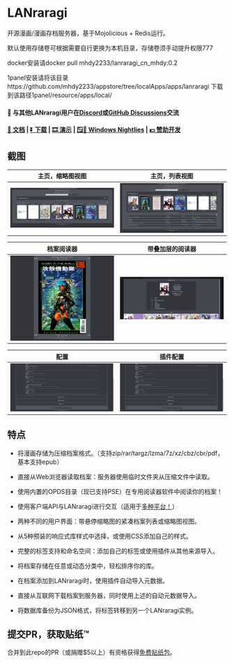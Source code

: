 LANraragi   
===========

开源漫画/漫画存档服务器，基于Mojolicious + Redis运行。

默认使用存储卷可根据需要自行更换为本机目录，存储卷须手动提升权限777

docker安装请docker pull mhdy2233/lanraragi_cn_mhdy:0.2

1panel安装请将该目录https://github.com/mhdy2233/appstore/tree/localApps/apps/lanraragi 下载到该路径1panel/resource/apps/local/

#### 💬 与其他LANraragi用户在[Discord](https://discord.gg/aRQxtbg)或[GitHub Discussions](https://github.com/Difegue/LANraragi/discussions)交流  

####  [📄 文档](https://sugoi.gitbook.io/lanraragi/v/dev) | [⏬ 下载](https://github.com/Difegue/LANraragi/releases/latest) | [🎞 演示](https://lrr.tvc-16.science) | [🪟🌃 Windows Nightlies](https://nightly.link/Difegue/LANraragi/workflows/push-continous-delivery/dev) | [💵 赞助开发](https://ko-fi.com/T6T2UP5N)  

## 截图

|主页，缩略图视图 | 主页，列表视图 |
|---|---|
| [![archive_thumb](https://raw.githubusercontent.com/Difegue/LANraragi/dev/tools/_screenshots/archive_thumb.png)](https://raw.githubusercontent.com/Difegue/LANraragi/dev/tools/_screenshots/archive_thumb.png) | [![archive_list](https://raw.githubusercontent.com/Difegue/LANraragi/dev/tools/_screenshots/archive_list.png)](https://raw.githubusercontent.com/Difegue/LANraragi/dev/tools/_screenshots/archive_list.png) |

|档案阅读器 | 带叠加层的阅读器 |
|---|---|
| [![reader](https://raw.githubusercontent.com/Difegue/LANraragi/dev/tools/_screenshots/reader.jpg)](https://raw.githubusercontent.com/Difegue/LANraragi/dev/tools/_screenshots/reader.jpg) | [![reader_overlay](https://raw.githubusercontent.com/Difegue/LANraragi/dev/tools/_screenshots/reader_overlay.jpg)](https://raw.githubusercontent.com/Difegue/LANraragi/dev/tools/_screenshots/reader_overlay.jpg) |

|配置 | 插件配置 |
|---|---|
| [![cfg](https://raw.githubusercontent.com/Difegue/LANraragi/dev/tools/_screenshots/cfg_plugin.png)](https://raw.githubusercontent.com/Difegue/LANraragi/dev/tools/_screenshots/cfg.png) | [![cfg_plugin](https://raw.githubusercontent.com/Difegue/LANraragi/dev/tools/_screenshots/cfg_plugin.png)](https://raw.githubusercontent.com/Difegue/LANraragi/dev/tools/_screenshots/cfg_plugin.png) |

## 特点

* 将漫画存储为压缩档案格式。（支持zip/rar/targz/lzma/7z/xz/cbz/cbr/pdf，基本支持epub）

* 直接从Web浏览器读取档案：服务器使用临时文件夹从压缩文件中读取。

* 使用内置的OPDS目录（现已支持PSE）在专用阅读器软件中阅读你的档案！

* 使用客户端API与LANraragi进行交互（适用于[多种平台！](https://sugoi.gitbook.io/lanraragi/v/dev/advanced-usage/external-readers)）

* 两种不同的用户界面：带悬停缩略图的紧凑档案列表或缩略图视图。

* 从5种预装的响应式库样式中选择，或使用CSS添加自己的样式。

* 完整的标签支持和命名空间：添加自己的标签或使用插件从其他来源导入。

* 将档案存储在任意或动态分类中，轻松排序你的库。

* 在档案添加到LANraragi时，使用插件自动导入元数据。

* 直接从互联网下载档案到服务器，同时使用上述的自动元数据导入。

* 将数据库备份为JSON格式，将标签转移到另一个LANraragi实例。

## 提交PR，获取贴纸™

合并到此repo的PR（或捐赠$5以上）有资格获得[免费贴纸包](https://forms.office.com/Pages/ResponsePage.aspx?id=DQSIkWdsW0yxEjajBLZtrQAAAAAAAAAAAAN__osxt25URTdTUTVBVFRCTjlYWFJLMlEzRTJPUEhEVy4u)。
